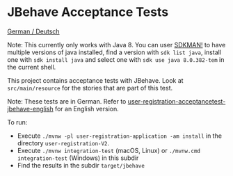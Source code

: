 JBehave Acceptance Tests
================

[German / Deutsch](LIESMICH.md)

Note: This currently only works with Java 8. You can user
[SDKMAN!](https://sdkman.io/) to have multiple versions of java
installed, find a version with `sdk list java`, install one with `sdk
install java`  and select one with `sdk use java 8.0.382-tem` in the
current shell.

This project contains acceptance tests with JBehave. Look at
`src/main/resource` for the stories that are part of this test.

Note: These tests are in German. Refer to
[user-registration-acceptancetest-jbehave-english](../user-registration-acceptancetest-jbehave-english) for an English
version.

To run:

- Execute `./mvnw -pl user-registration-application -am install` in
  the directory `user-registration-V2`.
- Execute `./mvnw integration-test` (macOS, Linux) or `./mvnw.cmd integration-test` (Windows) in this subdir
- Find the results in the subdir `target/jbehave`
